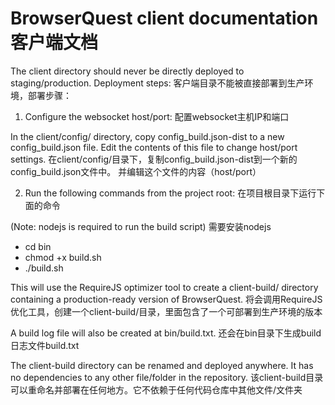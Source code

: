 BrowserQuest client documentation
客户端文档
=================================

The client directory should never be directly deployed to staging/production. Deployment steps:
客户端目录不能被直接部署到生产环境，部署步骤：

1) Configure the websocket host/port:
配置websocket主机IP和端口

In the client/config/ directory, copy config_build.json-dist to a new config_build.json file.
Edit the contents of this file to change host/port settings.
在client/config/目录下，复制config_build.json-dist到一个新的config_build.json文件中。
并编辑这个文件的内容（host/port）

2) Run the following commands from the project root:
在项目根目录下运行下面的命令

(Note: nodejs is required to run the build script)
需要安装nodejs

* cd bin
* chmod +x build.sh
* ./build.sh

This will use the RequireJS optimizer tool to create a client-build/ directory containing a production-ready version of BrowserQuest. 
将会调用RequireJS优化工具，创建一个client-build/目录，里面包含了一个可部署到生产环境的版本

A build log file will also be created at bin/build.txt.
还会在bin目录下生成build日志文件build.txt

The client-build directory can be renamed and deployed anywhere. It has no dependencies to any other file/folder in the repository.
该client-build目录可以重命名并部署在任何地方。它不依赖于任何代码仓库中其他文件/文件夹